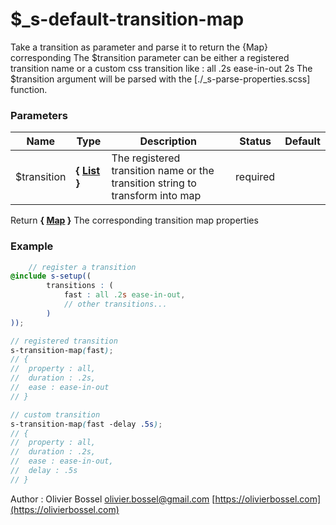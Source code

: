 # $_s-default-transition-map

Take a transition as parameter and parse it to return the {Map} corresponding
The $transition parameter can be either a registered transition name or a custom css transition like : all .2s ease-in-out 2s
The $transition argument will be parsed with the [./_s-parse-properties.scss] function.



### Parameters
Name  |  Type  |  Description  |  Status  |  Default
------------  |  ------------  |  ------------  |  ------------  |  ------------
$transition  |  **{ [List](http://www.sass-lang.com/documentation/file.SASS_REFERENCE.html#lists) }**  |  The registered transition name or the transition string to transform into map  |  required  |

Return **{ [Map](http://www.sass-lang.com/documentation/file.SASS_REFERENCE.html#maps) }** The corresponding transition map properties

### Example
```scss
	// register a transition
@include s-setup((
		transitions : (
			fast : all .2s ease-in-out,
			// other transitions...
		)
));

// registered transition
s-transition-map(fast);
// {
// 	property : all,
// 	duration : .2s,
// 	ease : ease-in-out
// }

// custom transition
s-transition-map(fast -delay .5s);
// {
// 	property : all,
// 	duration : .2s,
// 	ease : ease-in-out,
// 	delay : .5s
// }
```
Author : Olivier Bossel [olivier.bossel@gmail.com](mailto:olivier.bossel@gmail.com) [https://olivierbossel.com](https://olivierbossel.com)